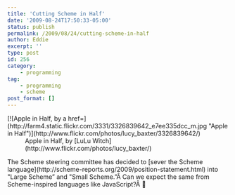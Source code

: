 ```yaml
---
title: 'Cutting Scheme in Half'
date: '2009-08-24T17:50:33-05:00'
status: publish
permalink: /2009/08/24/cutting-scheme-in-half
author: Eddie
excerpt: ''
type: post
id: 256
category:
    - programming
tag:
    - programming
    - scheme
post_format: []
---
```

<div class="mceTemp" style="text-align: left;"><dl class="wp-caption alignright"><dt class="wp-caption-dt">[![Apple in Half, by a href=](http://farm4.static.flickr.com/3331/3326839642_e7ee335dcc_m.jpg "Apple in Half")](http://www.flickr.com/photos/lucy_baxter/3326839642/)</dt><dd class="wp-caption-dd">Apple in Half, by [LuLu Witch](http://www.flickr.com/photos/lucy_baxter/)</dd></dl></div>The Scheme steering committee has decided to [sever the Scheme language](http://scheme-reports.org/2009/position-statement.html) into "Large Scheme” and "Small Scheme.”Â Can we expect the same from Scheme-inspired languages like JavaScript?Â 🙂